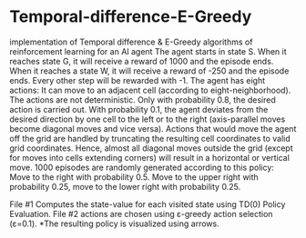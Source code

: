 # Temporal-difference-E-Greedy
implementation of Temporal difference &amp; E-Greedy algorithms of reinforcement learning for an AI agent
The agent starts in state S. When it reaches state G, it will receive a reward of 1000 and the episode ends. When it reaches a state W, it will receive a reward of -250 and the episode ends. Every other step will be rewarded with -1. The agent has eight actions: It can move to an adjacent cell (according to eight-neighborhood). The actions are not deterministic. Only with probability 0.8, the desired action is carried out. With probability 0.1, the agent deviates from the desired direction by one cell to the left or to the right (axis-parallel moves become diagonal moves and vice versa). Actions that would move the agent off the grid are handled by truncating the resulting cell coordinates to valid grid coordinates. Hence, almost all diagonal moves outside the grid (except for moves into cells extending corners) will result in a horizontal or vertical move.  1000 episodes are randomly generated according to this policy:
Move to the right with probability 0.5. Move to the upper right with probability 0.25, move to the lower right with probability 0.25. 

File #1 Computes the state-value for each visited state using TD(0) Policy Evaluation.
File #2 actions are chosen using ε-greedy action selection (ε=0.1). 
*The resulting policy is visualized using arrows.
